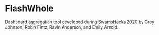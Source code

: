# FlashWhole
Dashboard aggregation tool developed during SwampHacks 2020 by Grey Johnson, Robin Fintz, Ravin Anderson, and Emily Arnold.